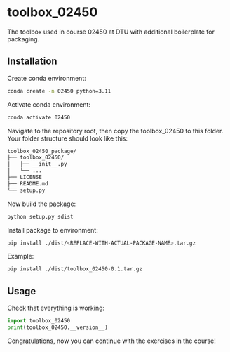 # toolbox_02450
The toolbox used in course 02450 at DTU with additional boilerplate for packaging.


## Installation

Create conda environment:

```bash
conda create -n 02450 python=3.11
```

Activate conda environment:

```bash
conda activate 02450
```

Navigate to the repository root, then copy the toolbox_02450 to this folder. Your folder structure should look like this:

```bash
toolbox_02450_package/
├── toolbox_02450/
│   ├── __init__.py
│   └── ...
├── LICENSE
├── README.md
└── setup.py
```

Now build the package:

```bash
python setup.py sdist
```

Install package to environment:

```bash 
pip install ./dist/<REPLACE-WITH-ACTUAL-PACKAGE-NAME>.tar.gz
```

Example:

```bash 
pip install ./dist/toolbox_02450-0.1.tar.gz 
```

## Usage

Check that everything is working:

```python
import toolbox_02450
print(toolbox_02450.__version__)
```

Congratulations, now you can continue with the exercises in the course!


